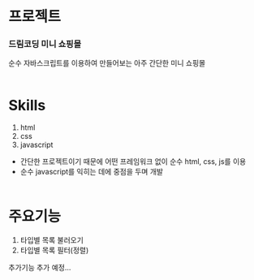 # 프로젝트<br>

### 드림코딩 미니 쇼핑몰<br>

순수 자바스크립트를 이용하여 만들어보는 아주 간단한 미니 쇼핑몰
<br><br>

# Skills

1. html
2. css
3. javascript

- 간단한 프로젝트이기 때문에 어떤 프레임워크 없이 순수 html, css, js를 이용<br>
- 순수 javascript를 익히는 데에 중점을 두며 개발
  <br><br>

# 주요기능

1. 타입별 목록 불러오기
2. 타입별 목록 필터(정렬)

추가기능 추가 예정...
